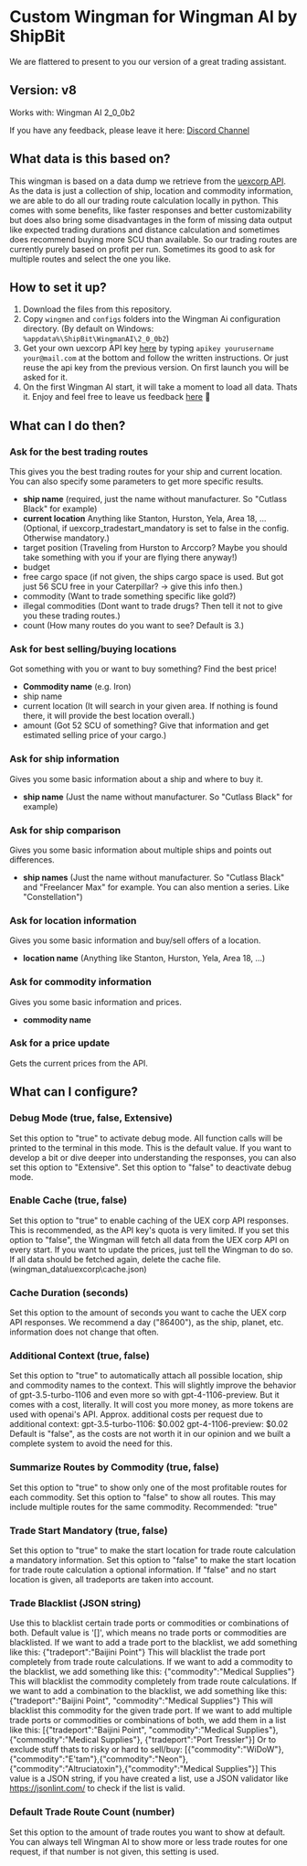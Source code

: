 # Custom Wingman for Wingman AI by ShipBit

We are flattered to present to you our version of a great trading assistant.

## Version: v8

Works with: Wingman AI 2_0_0b2

If you have any feedback, please leave it here: [Discord Channel](https://discord.com/channels/1173573578604687360/1179594417926066196/1185567252184047656)

## What data is this based on?

This wingman is based on a data dump we retrieve from the [uexcorp API](https://uexcorp.space/api.html). As the data is just a collection of ship, location and commodity information, we are able to do all our trading route calculation locally in python. This comes with some benefits, like faster responses and better customizability but does also bring some disadvantages in the form of missing data output like expected trading durations and distance calculation and sometimes does recommend buying more SCU than available. So our trading routes are currently purely based on profit per run. Sometimes its good to ask for multiple routes and select the one you like.

## How to set it up?

1. Download the files from this repository.
2. Copy `wingmen` and `configs` folders into the Wingman Ai configuration directory. (By default on Windows: `%appdata%\ShipBit\WingmanAI\2_0_0b2`)
3. Get your own uexcorp API key [here](https://portal.uexcorp.space/terminal) by typing `apikey yourusername your@mail.com` at the bottom and follow the written instructions. Or just reuse the api key from the previous version. On first launch you will be asked for it.
4. On the first Wingman AI start, it will take a moment to load all data. Thats it. Enjoy and feel free to leave us feedback [here](https://discord.com/channels/1173573578604687360/1179594417926066196/1185567252184047656) 🙂

## What can I do then?

### Ask for the best trading routes

This gives you the best trading routes for your ship and current location. You can also specify some parameters to get more specific results.

- **ship name** (required, just the name without manufacturer. So "Cutlass Black" for example)
- **current location** Anything like Stanton, Hurston, Yela, Area 18, ... (Optional, if uexcorp_tradestart_mandatory is set to false in the config. Otherwise mandatory.)
- target position (Traveling from Hurston to Arccorp? Maybe you should take something with you if your are flying there anyway!)
- budget
- free cargo space (if not given, the ships cargo space is used. But got just 56 SCU free in your Caterpillar? -> give this info then.)
- commodity (Want to trade something specific like gold?)
- illegal commodities (Dont want to trade drugs? Then tell it not to give you these trading routes.)
- count (How many routes do you want to see? Default is 3.)

### Ask for best selling/buying locations

Got something with you or want to buy something? Find the best price!

- **Commodity name** (e.g. Iron)
- ship name
- current location (It will search in your given area. If nothing is found there, it will provide the best location overall.)
- amount (Got 52 SCU of something? Give that information and get estimated selling price of your cargo.)

### Ask for ship information

Gives you some basic information about a ship and where to buy it.

- **ship name** (Just the name without manufacturer. So "Cutlass Black" for example)

### Ask for ship comparison

Gives you some basic information about multiple ships and points out differences.

- **ship names** (Just the name without manufacturer. So "Cutlass Black" and "Freelancer Max" for example. You can also mention a series. Like "Constellation")

### Ask for location information

Gives you some basic information and buy/sell offers of a location.

- **location name** (Anything like Stanton, Hurston, Yela, Area 18, ...)

### Ask for commodity information

Gives you some basic information and prices.

- **commodity name**

### Ask for a price update

Gets the current prices from the API.

## What can I configure?

### Debug Mode (true, false, Extensive)
Set this option to "true" to activate debug mode. All function calls will be printed to the terminal in this mode. This is the default value.
If you want to develop a bit or dive deeper into understanding the responses, you can also set this option to "Extensive".
Set this option to "false" to deactivate debug mode.

### Enable Cache (true, false)
Set this option to "true" to enable caching of the UEX corp API responses. This is recommended, as the API key's quota is very limited.
If you set this option to "false", the Wingman will fetch all data from the UEX corp API on every start.
If you want to update the prices, just tell the Wingman to do so.
If all data should be fetched again, delete the cache file. (wingman_data\uexcorp\cache.json)

### Cache Duration (seconds)
Set this option to the amount of seconds you want to cache the UEX corp API responses.
We recommend a day ("86400"), as the ship, planet, etc. information does not change that often.

### Additional Context (true, false)
Set this option to "true" to automatically attach all possible location, ship and commodity names to the context.
This will slightly improve the behavior of gpt-3.5-turbo-1106 and even more so with gpt-4-1106-preview.
But it comes with a cost, literally. It will cost you more money, as more tokens are used with openai's API.
Approx. additional costs per request due to additional context:
gpt-3.5-turbo-1106: $0.002
gpt-4-1106-preview: $0.02
Default is "false", as the costs are not worth it in our opinion and we built a complete system to avoid the need for this.

### Summarize Routes by Commodity (true, false)
Set this option to "true" to show only one of the most profitable routes for each commodity.
Set this option to "false" to show all routes. This may include multiple routes for the same commodity.
Recommended: "true"

### Trade Start Mandatory (true, false)
Set this option to "true" to make the start location for trade route calculation a mandatory information.
Set this option to "false" to make the start location for trade route calculation a optional information.
If "false" and no start location is given, all tradeports are taken into account.

### Trade Blacklist (JSON string)
Use this to blacklist certain trade ports or commodities or combinations of both.
Default value is '[]', which means no trade ports or commodities are blacklisted.
If we want to add a trade port to the blacklist, we add something like this: {"tradeport":"Baijini Point"} This will blacklist the trade port completely from trade route calculations.
If we want to add a commodity to the blacklist, we add something like this: {"commodity":"Medical Supplies"} This will blacklist the commodity completely from trade route calculations.
If we want to add a combination to the blacklist, we add something like this: {"tradeport":"Baijini Point", "commodity":"Medical Supplies"} This will blacklist this commodity for the given trade port.
If we want to add multiple trade ports or commodities or combinations of both, we add them in a list like this: [{"tradeport":"Baijini Point", "commodity":"Medical Supplies"}, {"commodity":"Medical Supplies"}, {"tradeport":"Port Tressler"}]
Or to exclude stuff thats to risky or hard to sell/buy: [{"commodity":"WiDoW"},{"commodity":"E'tam"},{"commodity":"Neon"},{"commodity":"Altruciatoxin"},{"commodity":"Medical Supplies"}]
This value is a JSON string, if you have created a list, use a JSON validator like https://jsonlint.com/ to check if the list is valid.

### Default Trade Route Count (number)
Set this option to the amount of trade routes you want to show at default.
You can always tell Wingman AI to show more or less trade routes for one request, if that number is not given, this setting is used.